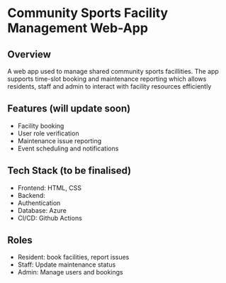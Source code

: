 # Community Sports Facility Management Web-App

## Overview
A web app used to manage shared community sports facillities. The app supports time-slot booking and maintenance reporting which allows residents, staff and admin to interact with facility resources efficiently

## Features (will update soon)
- Facility booking
- User role verification
- Maintenance issue reporting
- Event scheduling and notifications

## Tech Stack (to be finalised)
- Frontend: HTML, CSS
- Backend:
- Authentication
- Database: Azure
- CI/CD: Github Actions

## Roles
- Resident: book facilities, report issues
- Staff: Update maintenance status
- Admin: Manage users and bookings
